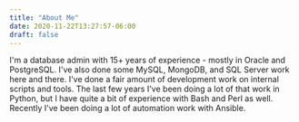 ```yaml
---
title: "About Me"
date: 2020-11-22T13:27:57-06:00
draft: false
---
```

I'm a database admin with 15+ years of experience - mostly in Oracle and PostgreSQL. I've also done some MySQL, MongoDB, and SQL Server work here and there. I've done a fair amount of development work on internal scripts and tools. The last few years I've been doing a lot of that work in Python, but I have quite a bit of experience with Bash and Perl as well. Recently I've been doing a lot of automation work with Ansible.
